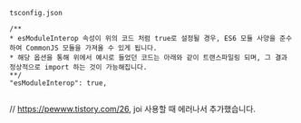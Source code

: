 
```
tsconfig.json

/**
* esModuleInterop 속성이 위의 코드 처럼 true로 설정될 경우, ES6 모듈 사양을 준수하여 CommonJS 모듈을 가져올 수 있게 됩니다.
* 해당 옵션을 통해 위에서 예시로 들었던 코드는 아래와 같이 트랜스파일링 되며, 그 결과 정상적으로 import 하는 것이 가능해집니다.
**/
"esModuleInterop": true,


```
// https://pewww.tistory.com/26, joi 사용할 때 에러나서 추가했습니다.